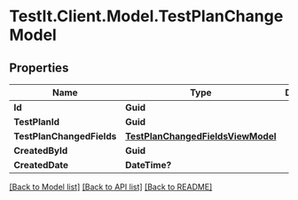 # TestIt.Client.Model.TestPlanChangeModel

## Properties

Name | Type | Description | Notes
------------ | ------------- | ------------- | -------------
**Id** | **Guid** |  | [optional] 
**TestPlanId** | **Guid** |  | [optional] 
**TestPlanChangedFields** | [**TestPlanChangedFieldsViewModel**](TestPlanChangedFieldsViewModel.md) |  | [optional] 
**CreatedById** | **Guid** |  | [optional] 
**CreatedDate** | **DateTime?** |  | [optional] 

[[Back to Model list]](../README.md#documentation-for-models) [[Back to API list]](../README.md#documentation-for-api-endpoints) [[Back to README]](../README.md)

